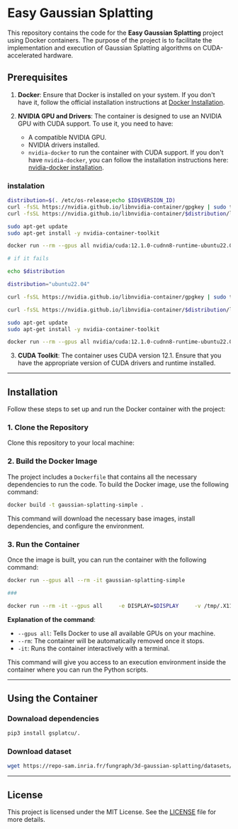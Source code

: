 # Easy Gaussian Splatting

This repository contains the code for the **Easy Gaussian Splatting** project using Docker containers. The purpose of the project is to facilitate the implementation and execution of Gaussian Splatting algorithms on CUDA-accelerated hardware.

## Prerequisites

1. **Docker**: Ensure that Docker is installed on your system. If you don't have it, follow the official installation instructions at [Docker Installation](https://docs.docker.com/get-docker/).

2. **NVIDIA GPU and Drivers**: The container is designed to use an NVIDIA GPU with CUDA support. To use it, you need to have:
   - A compatible NVIDIA GPU.
   - NVIDIA drivers installed.
   - `nvidia-docker` to run the container with CUDA support. If you don't have `nvidia-docker`, you can follow the installation instructions here: [nvidia-docker installation](https://docs.nvidia.com/datacenter/cloud-native/container-toolkit/install-guide.html).

### instalation

```bash
distribution=$(. /etc/os-release;echo $ID$VERSION_ID)
curl -fsSL https://nvidia.github.io/libnvidia-container/gpgkey | sudo tee /usr/share/keyrings/nvidia-container-toolkit.asc > /dev/null
curl -fsSL https://nvidia.github.io/libnvidia-container/$distribution/libnvidia-container.list | sudo tee /etc/apt/sources.list.d/nvidia-container-toolkit.list

sudo apt-get update
sudo apt-get install -y nvidia-container-toolkit

docker run --rm --gpus all nvidia/cuda:12.1.0-cudnn8-runtime-ubuntu22.04 nvidia-smi

# if it fails

echo $distribution

distribution="ubuntu22.04"

curl -fsSL https://nvidia.github.io/libnvidia-container/gpgkey | sudo tee /usr/share/keyrings/nvidia-container-toolkit.asc > /dev/null

curl -fsSL https://nvidia.github.io/libnvidia-container/$distribution/libnvidia-container.list | sudo tee /etc/apt/sources.list.d/nvidia-container-toolkit.list

sudo apt-get update
sudo apt-get install -y nvidia-container-toolkit

docker run --rm --gpus all nvidia/cuda:12.1.0-cudnn8-runtime-ubuntu22.04 nvidia-smi
```

3. **CUDA Toolkit**: The container uses CUDA version 12.1. Ensure that you have the appropriate version of CUDA drivers and runtime installed.

---

## Installation

Follow these steps to set up and run the Docker container with the project:

### 1. **Clone the Repository**

Clone this repository to your local machine:

### 2. **Build the Docker Image**

The project includes a `Dockerfile` that contains all the necessary dependencies to run the code. To build the Docker image, use the following command:

```bash
docker build -t gaussian-splatting-simple .
```

This command will download the necessary base images, install dependencies, and configure the environment.

### 3. **Run the Container**

Once the image is built, you can run the container with the following command:

```bash
docker run --gpus all --rm -it gaussian-splatting-simple

###

docker run --rm -it --gpus all     -e DISPLAY=$DISPLAY     -v /tmp/.X11-unix:/tmp/.X11-unix     chengjiepl/gaussian-splatting-simple:latest
```

**Explanation of the command**:

* `--gpus all`: Tells Docker to use all available GPUs on your machine.
* `--rm`: The container will be automatically removed once it stops.
* `-it`: Runs the container interactively with a terminal.

This command will give you access to an execution environment inside the container where you can run the Python scripts.

---

## Using the Container

### Downaload dependencies

```bash
pip3 install gsplatcu/.
```

### Download dataset

```bash
wget https://repo-sam.inria.fr/fungraph/3d-gaussian-splatting/datasets/input/tandt_db.zip
```

---


## License

This project is licensed under the MIT License. See the [LICENSE](LICENSE) file for more details.
